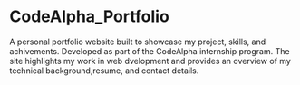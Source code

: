 # CodeAlpha_Portfolio
A personal portfolio website built to showcase my project, skills, and achivements. Developed as part of the CodeAlpha internship program.
The site highlights my work in web dvelopment and provides an overview of my technical background,resume, and contact details.
